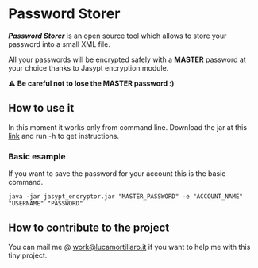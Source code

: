 # Password Storer 
***Password Storer*** is an open source tool which allows to store your password into a small XML file. 

All your passwords will be encrypted safely with a **MASTER** password at your choice thanks to Jasypt encryption module. 

:warning: **Be careful not to lose the MASTER password :)**

## How to use it
In this moment it works only from command line. Download the jar at this [link](out/jasypt_encoding.jar) and run -h to get instructions.

### Basic esample
If you want to save the password for your account this is the basic command. 
```
java -jar jasypt_encryptor.jar "MASTER_PASSWORD" -e "ACCOUNT_NAME" "USERNAME" "PASSWORD"
```

## How to contribute to the project
You can mail me @ work@lucamortillaro.it if you want to help me with this tiny project.